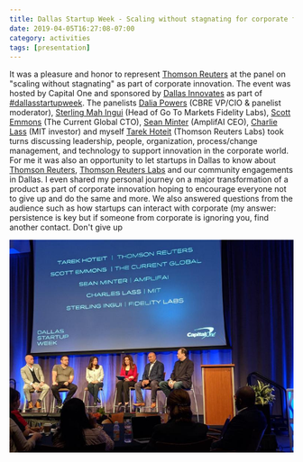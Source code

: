 ```yaml
---
title: Dallas Startup Week - Scaling without stagnating for corporate firms'
date: 2019-04-05T16:27:08-07:00
category: activities
tags: [presentation]
---
```


It was a pleasure and honor to represent [Thomson Reuters](https://www.linkedin.com/company/1400/) at the panel on "scaling without stagnating" as part of corporate innovation. The event was hosted by Capital One and sponsored by [Dallas Innovates](https://www.linkedin.com/company/10388908/) as part of [#dallasstartupweek](https://www.linkedin.com/feed/hashtag/?keywords=%23dallasstartupweek). The panelists [Dalia Powers](https://www.linkedin.com/in/ACoAAAJL9ZYB_Pmhw8u9zFy8FCFW4Oxv_V3yI6I/) (CBRE VP/CIO & panelist moderator), [Sterling Mah Ingui](https://www.linkedin.com/in/ACoAAABayUUBjVQIYbGg9RQusZSP7ddzd33Es5Q/) (Head of Go To Markets Fidelity Labs), [Scott Emmons](https://www.linkedin.com/in/ACoAAACFxigBb4vz8amL_Cr9YHmcl5ZO_-Bqkd8/) (The Current Global CTO), [Sean Minter](https://www.linkedin.com/in/ACoAAAF_1jYBPNgVHizJz6lBdXGmAsNC4e9mtZU/) (AmplifAI CEO), [Charlie Lass](https://www.linkedin.com/in/ACoAAABSCEMBTfPqdmbNAdMmvQSpaXbxT60nwqE/) (MIT investor) and myself [Tarek Hoteit](https://www.linkedin.com/in/ACoAAALnYDEB6NsGhVQKtqfYBwvDqhWaeTxht8E/) (Thomson Reuters Labs) took turns discussing leadership, people, organization, process/change management, and technology to support innovation in the corporate world. For me it was also an opportunity to let startups in Dallas to know about [Thomson Reuters](https://www.linkedin.com/company/1400/), [Thomson Reuters Labs](http://labs.tr.com) and our community engagements in Dallas. I even shared my personal journey on a major transformation of a product as part of corporate innovation hoping to encourage everyone not to give up and do the same and more. We also answered questions from the audience such as how startups can interact with corporate (my answer: persistence is key but if someone from corporate is ignoring you, find another contact. Don't give up

![Dallas Startup Week](/assets/images/events/dallas-startupweek.jpeg)